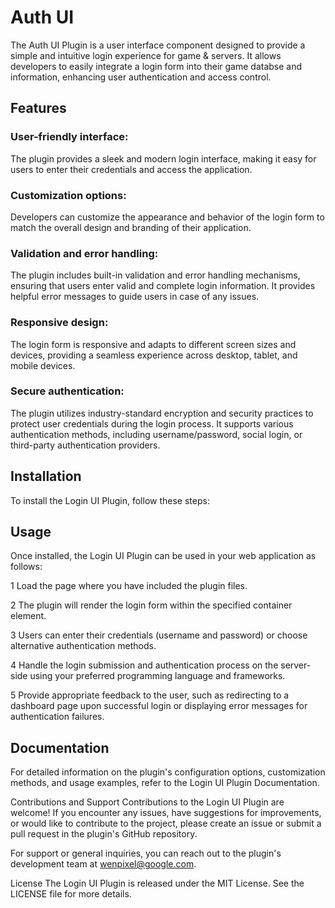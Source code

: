 
# Auth UI
The Auth UI Plugin is a user interface component designed to provide a simple and intuitive login experience for game & servers. It allows developers to easily integrate a login form into their game databse and information, enhancing user authentication and access control.

## Features
### User-friendly interface:
The plugin provides a sleek and modern login interface, making it easy for users to enter their credentials and access the application.

### Customization options:
Developers can customize the appearance and behavior of the login form to match the overall design and branding of their application.

### Validation and error handling:
The plugin includes built-in validation and error handling mechanisms, ensuring that users enter valid and complete login information. It provides helpful error messages to guide users in case of any issues.

### Responsive design:
The login form is responsive and adapts to different screen sizes and devices, providing a seamless experience across desktop, tablet, and mobile devices.

### Secure authentication:
The plugin utilizes industry-standard encryption and security practices to protect user credentials during the login process. It supports various authentication methods, including username/password, social login, or third-party authentication providers.

## Installation
To install the Login UI Plugin, follow these steps:

## Usage
Once installed, the Login UI Plugin can be used in your web application as follows:

1 Load the page where you have included the plugin files.

2 The plugin will render the login form within the specified container element.

3 Users can enter their credentials (username and password) or choose alternative authentication methods.

4 Handle the login submission and authentication process on the server-side using your preferred programming language and frameworks.

5 Provide appropriate feedback to the user, such as redirecting to a dashboard page upon successful login or displaying error messages for authentication failures.

## Documentation
For detailed information on the plugin's configuration options, customization methods, and usage examples, refer to the Login UI Plugin Documentation.

Contributions and Support
Contributions to the Login UI Plugin are welcome! If you encounter any issues, have suggestions for improvements, or would like to contribute to the project, please create an issue or submit a pull request in the plugin's GitHub repository.

For support or general inquiries, you can reach out to the plugin's development team at wenpixel@google.com.

License
The Login UI Plugin is released under the MIT License. See the LICENSE file for more details.
